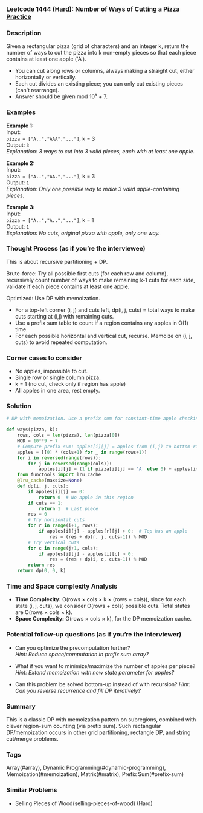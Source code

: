 ### Leetcode 1444 (Hard): Number of Ways of Cutting a Pizza [Practice](https://leetcode.com/problems/number-of-ways-of-cutting-a-pizza)

### Description  
Given a rectangular pizza (grid of characters) and an integer k, return the number of ways to cut the pizza into k non-empty pieces so that each piece contains at least one apple ('A').
- You can cut along rows or columns, always making a straight cut, either horizontally or vertically.
- Each cut divides an existing piece; you can only cut existing pieces (can't rearrange).
- Answer should be given mod 10⁹ + 7.

### Examples  

**Example 1:**  
Input:  
`pizza = ["A..","AAA","..."]`, k = 3  
Output: `3`  
*Explanation: 3 ways to cut into 3 valid pieces, each with at least one apple.*

**Example 2:**  
Input:  
`pizza = ["A..","AA.","..."]`, k = 3  
Output: `1`  
*Explanation: Only one possible way to make 3 valid apple-containing pieces.*

**Example 3:**  
Input:  
`pizza = ["A..","A..","..."]`, k = 1  
Output: `1`  
*Explanation: No cuts, original pizza with apple, only one way.*


### Thought Process (as if you’re the interviewee)  

This is about recursive partitioning + DP.

Brute-force: Try all possible first cuts (for each row and column), recursively count number of ways to make remaining k-1 cuts for each side, validate if each piece contains at least one apple.

Optimized: Use DP with memoization.
- For a top-left corner (i, j) and cuts left, dp(i, j, cuts) = total ways to make cuts starting at (i,j) with remaining cuts.
- Use a prefix sum table to count if a region contains any apples in O(1) time.
- For each possible horizontal and vertical cut, recurse. Memoize on (i, j, cuts) to avoid repeated computation.

### Corner cases to consider  
- No apples, impossible to cut.
- Single row or single column pizza.
- k = 1 (no cut, check only if region has apple)
- All apples in one area, rest empty.

### Solution

```python
# DP with memoization. Use a prefix sum for constant-time apple checking.

def ways(pizza, k):
    rows, cols = len(pizza), len(pizza[0])
    MOD = 10**9 + 7
    # Compute prefix sum: apples[i][j] = apples from (i,j) to bottom-right
    apples = [[0] * (cols+1) for _ in range(rows+1)]
    for i in reversed(range(rows)):
        for j in reversed(range(cols)):
            apples[i][j] = (1 if pizza[i][j] == 'A' else 0) + apples[i+1][j] + apples[i][j+1] - apples[i+1][j+1]
    from functools import lru_cache
    @lru_cache(maxsize=None)
    def dp(i, j, cuts):
        if apples[i][j] == 0:
            return 0  # No apple in this region
        if cuts == 1:
            return 1  # Last piece
        res = 0
        # Try horizontal cuts
        for r in range(i+1, rows):
            if apples[i][j] - apples[r][j] > 0:  # Top has an apple
                res = (res + dp(r, j, cuts-1)) % MOD
        # Try vertical cuts
        for c in range(j+1, cols):
            if apples[i][j] - apples[i][c] > 0:
                res = (res + dp(i, c, cuts-1)) % MOD
        return res
    return dp(0, 0, k)
```

### Time and Space complexity Analysis  

- **Time Complexity:** O(rows × cols × k × (rows + cols)), since for each state (i, j, cuts), we consider O(rows + cols) possible cuts. Total states are O(rows × cols × k).
- **Space Complexity:** O(rows × cols × k), for the DP memoization cache.

### Potential follow-up questions (as if you’re the interviewer)  

- Can you optimize the precomputation further?  
  *Hint: Reduce space/computation in prefix sum array?*

- What if you want to minimize/maximize the number of apples per piece?
  *Hint: Extend memoization with new state parameter for apples?*

- Can this problem be solved bottom-up instead of with recursion?
  *Hint: Can you reverse recurrence and fill DP iteratively?*

### Summary
This is a classic DP with memoization pattern on subregions, combined with clever region-sum counting (via prefix sum). Such rectangular DP/memoization occurs in other grid partitioning, rectangle DP, and string cut/merge problems.

### Tags
Array(#array), Dynamic Programming(#dynamic-programming), Memoization(#memoization), Matrix(#matrix), Prefix Sum(#prefix-sum)

### Similar Problems
- Selling Pieces of Wood(selling-pieces-of-wood) (Hard)